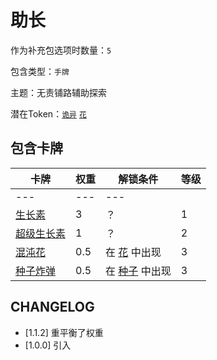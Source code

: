 # 助长

作为补充包选项时数量：`5`

包含类型：`手牌`

主题：无责铺路辅助探索

潜在Token：[`诡异`](诡异.md) [`花`](花.md)

## 包含卡牌

卡牌 | 权重 | 解锁条件 | 等级
--- | --- | --- | ---
--- | --- | ---
[生长素](../卡牌/生长素.md) | 3 | ？ | 1
[超级生长素](../卡牌/超级生长素.md) | 1 | ？ | 2
[混沌花](../卡牌/混沌花.md) | 0.5 | 在 [花](花.md) 中出现 | 3
[种子炸弹](../卡牌/种子炸弹.md) | 0.5 | 在 [种子](种子.md) 中出现 | 3

## CHANGELOG

- [1.1.2] 重平衡了权重
- [1.0.0] 引入
